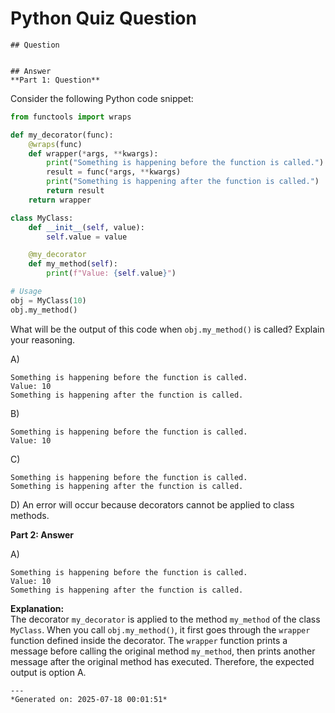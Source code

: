 # Python Quiz Question
    
    ## Question
    
    
    ## Answer
    **Part 1: Question**

Consider the following Python code snippet:

```python
from functools import wraps

def my_decorator(func):
    @wraps(func)
    def wrapper(*args, **kwargs):
        print("Something is happening before the function is called.")
        result = func(*args, **kwargs)
        print("Something is happening after the function is called.")
        return result
    return wrapper

class MyClass:
    def __init__(self, value):
        self.value = value

    @my_decorator
    def my_method(self):
        print(f"Value: {self.value}")

# Usage
obj = MyClass(10)
obj.my_method()
```

What will be the output of this code when `obj.my_method()` is called? Explain your reasoning.

A) 
```
Something is happening before the function is called.
Value: 10
Something is happening after the function is called.
```

B) 
```
Something is happening before the function is called.
Value: 10
```

C) 
```
Something is happening before the function is called.
Something is happening after the function is called.
```

D) An error will occur because decorators cannot be applied to class methods.

**Part 2: Answer**

A) 
```
Something is happening before the function is called.
Value: 10
Something is happening after the function is called.
```

**Explanation:**  
The decorator `my_decorator` is applied to the method `my_method` of the class `MyClass`. When you call `obj.my_method()`, it first goes through the `wrapper` function defined inside the decorator. The `wrapper` function prints a message before calling the original method `my_method`, then prints another message after the original method has executed. Therefore, the expected output is option A.
    
    ---
    *Generated on: 2025-07-18 00:01:51*
    
